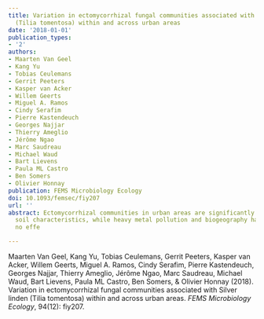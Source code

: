```yaml
---
title: Variation in ectomycorrhizal fungal communities associated with Silver linden
  (Tilia tomentosa) within and across urban areas
date: '2018-01-01'
publication_types:
- '2'
authors:
- Maarten Van Geel
- Kang Yu
- Tobias Ceulemans
- Gerrit Peeters
- Kasper van Acker
- Willem Geerts
- Miguel A. Ramos
- Cindy Serafim
- Pierre Kastendeuch
- Georges Najjar
- Thierry Ameglio
- Jérôme Ngao
- Marc Saudreau
- Michael Waud
- Bart Lievens
- Paula ML Castro
- Ben Somers
- Olivier Honnay
publication: FEMS Microbiology Ecology
doi: 10.1093/femsec/fiy207
url: ''
abstract: Ectomycorrhizal communities in urban areas are significantly related to
  soil characteristics, while heavy metal pollution and biogeography had little or
  no effe

---
```


Maarten Van Geel, Kang Yu, Tobias Ceulemans, Gerrit Peeters, Kasper van Acker, Willem Geerts, Miguel A. Ramos, Cindy Serafim, Pierre Kastendeuch, Georges Najjar, Thierry Ameglio, Jérôme Ngao, Marc Saudreau, Michael Waud, Bart Lievens, Paula ML Castro, Ben Somers, & Olivier Honnay (2018). Variation in ectomycorrhizal fungal communities associated with Silver linden (Tilia tomentosa) within and across urban areas. *FEMS Microbiology Ecology*, 94(12): fiy207.
